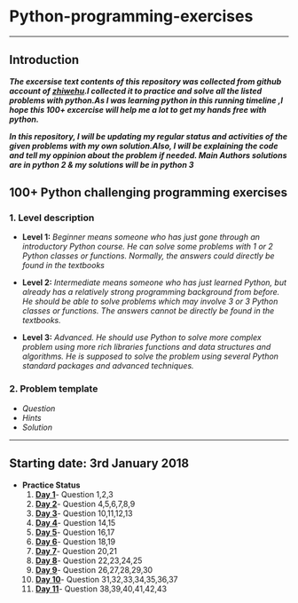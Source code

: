 # Python-programming-exercises
---------------------
##	Introduction 

***The excersise text contents of this repository was collected from github account of [zhiwehu](https://github.com/zhiwehu/Python-programming-exercises).I collected it to practice and solve all the listed problems with python.As I was learning python in this running timeline ,I hope this 100+ excercise will help me a lot to get my hands free with python.***

***In this repository, I will be updating my regular status and activities of the given problems with my own solution.Also, I will be explaining the code and tell my oppinion about the problem if needed. Main Authors solutions are in python 2 & my solutions will be in python 3***


## 100+ Python challenging programming exercises
### 1.	Level description

- **Level 1:**	*Beginner means someone who has just gone through an introductory Python course. He can solve some problems with 1 or 2 Python classes or functions. Normally, the answers could directly be found in the textbooks*

- **Level 2:**	*Intermediate means someone who has just learned Python, but already has a relatively strong programming background from before. He should be able to solve problems which may involve 3 or 3 Python classes or functions. The answers cannot be directly be found in the textbooks.*

- **Level 3:**	*Advanced. He should use Python to solve more complex problem using more rich libraries functions and data structures and algorithms. He is supposed to solve the problem using several Python standard packages and advanced techniques.*

### 2.	Problem template

* *Question*
* *Hints*
* *Solution*

-----------------
## Starting date: 3rd January 2018 

* **Practice Status**
   1. **[Day 1](https://github.com/darkprinx/100-plus-Python-programming-exercises-extended/blob/master/Status/Day%201.md "Day 1 Status")**- Question 1,2,3 
   2. **[Day 2](https://github.com/darkprinx/100-plus-Python-programming-exercises-extended/blob/master/Status/Day%202.md "Day 2 Status")**- Question 4,5,6,7,8,9
   3. **[Day 3](https://github.com/darkprinx/100-plus-Python-programming-exercises-extended/blob/master/Status/Day%203.md "Day 3 Status")**- Question 10,11,12,13
   4. **[Day 4](https://github.com/darkprinx/100-plus-Python-programming-exercises-extended/blob/master/Status/Day%204.md "Day 4 Status")**- Question 14,15
   5. **[Day 5](https://github.com/darkprinx/100-plus-Python-programming-exercises-extended/blob/master/Status/Day%205.md "Day 5 Status")**- Question 16,17
   6. **[Day 6](https://github.com/darkprinx/100-plus-Python-programming-exercises-extended/blob/master/Status/Day%206.md "Day 6 Status")**- Question 18,19
   7. **[Day 7](https://github.com/darkprinx/100-plus-Python-programming-exercises-extended/blob/master/Status/Day%207.md "Day 7 Status")**- Question 20,21
   8. **[Day 8](https://github.com/darkprinx/100-plus-Python-programming-exercises-extended/blob/master/Status/Day%208.md "Day 8 Status")**- Question 22,23,24,25
   9. **[Day 9](https://github.com/darkprinx/100-plus-Python-programming-exercises-extended/blob/master/Status/Day%209.md "Day 9 Status")**- Question 26,27,28,29,30
  10. **[Day 10](https://github.com/darkprinx/100-plus-Python-programming-exercises-extended/blob/master/Status/Day_10.md "Day 10 Status")**- Question 31,32,33,34,35,36,37
  11. **[Day 11](https://github.com/darkprinx/100-plus-Python-programming-exercises-extended/blob/master/Status/Day_11.md "Day 11 Status")**- Question 38,39,40,41,42,43
